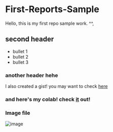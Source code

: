 # First-Reports-Sample
Hello, this is my first repo sample work. ^^,

## second header

* bullet 1
* bullet 2
* bullet 3

### another header hehe

I also created a gist! you may want to check [here](https://gist.github.com/joycieM/897ccd9fe648eedc5e20c4288023e677)

### and here's my colab! check [it](https://github.com/joycieM/First-Reports-Sample/blob/34d2dab1122c3a0864e3019857d99bb90db443d1/techdocs.ipynb) out!


### Image file
![image](https://user-images.githubusercontent.com/112930466/188798026-06ce4800-5ffb-4bb8-acdf-79cf1e0a614e.png)
